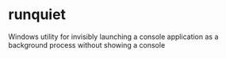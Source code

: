 # runquiet
Windows utility for invisibly launching a console application as a background process without showing a console
